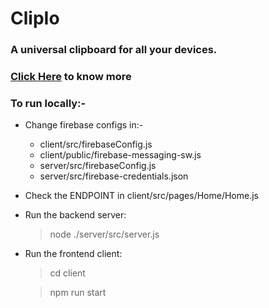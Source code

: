 # ClipIo
### A universal clipboard for all your devices.

### [Click Here](https://clipio.me) to know more

### To run locally:-

 - Change firebase configs in:-
     - client/src/firebaseConfig.js
     - client/public/firebase-messaging-sw.js
     - server/src/firebaseConfig.js
     - server/src/firebase-credentials.json

 - Check the ENDPOINT in client/src/pages/Home/Home.js

 - Run the backend server:
    >node ./server/src/server.js
 - Run the frontend client:
    >cd client
    
    >npm run start